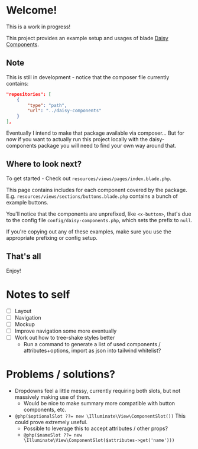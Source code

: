 # Welcome!

This is a work in progress!

This project provides an example setup and usages of blade [Daisy Components](https://github.com/mister-simon/daisy-components).


## Note

This is still in development - notice that the composer file currently contains:

```json
"repositories": [
    {
        "type": "path",
        "url": "../daisy-components"
    }
],
```

Eventually I intend to make that package available via composer... But for now if you want to actually run this project locally with the daisy-components package you will need to find your own way around that. 

## Where to look next?

To get started - Check out `resources/views/pages/index.blade.php`.

This page contains includes for each component covered by the package. E.g. `resources/views/sections/buttons.blade.php` contains a bunch of example buttons.

You'll notice that the components are unprefixed, like `<x-button>`, that's due to the config file `config/daisy-components.php`, which sets the prefix to `null`.

If you're copying out any of these examples, make sure you use the appropriate prefixing or config setup.

## That's all

Enjoy!


# Notes to self

- [ ] Layout
- [ ] Navigation
- [ ] Mockup
- [ ] Improve navigation some more eventually
- [ ] Work out how to tree-shake styles better
  - Run a command to generate a list of used components / attributes+options, import as json into tailwind whitelist?

# Problems / solutions?

- Dropdowns feel a little messy, currently requiring both slots, but not massively making use of them.
  - Would be nice to make summary more compatible with button components, etc.
- `@php($optionalSlot ??= new \Illuminate\View\ComponentSlot())` This could prove extremely useful.
  - Possible to leverage this to accept attributes / other props?
  - `@php($nameSlot ??= new \Illuminate\View\ComponentSlot($attributes->get('name')))`
